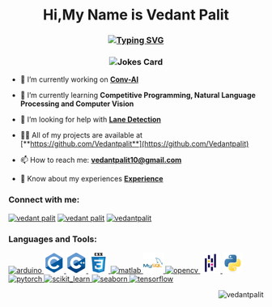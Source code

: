 <h1 align="center">Hi,My Name is Vedant Palit</h1>
<h3 align="center"><a href="https://git.io/typing-svg"><img src="https://readme-typing-svg.demolab.com?font=Fira+Code&weight=500&size=15&pause=1000&color=FFF97A&center=true&vCenter=true&width=435&lines=I+am+a+sophomore+at+IIT+Kharagpur;Pursuing+Industrial+and+Systems+Engineering;I+take+keen+interest;in+Computer+Vision%2C+NLP+and+Bad+Jokes+%3A)" alt="Typing SVG" /></a></h3>

<h3 align="center"><!-- HTML -->
<img src="https://readme-jokes.vercel.app/api" alt="Jokes Card" /> </h3>

- 🔭 I’m currently working on [**Conv-AI**](https://github.com/Vedantpalit/Conv-AI)

- 🌱 I’m currently learning **Competitive Programming, Natural Language Processing and Computer Vision**

- 🤝 I’m looking for help with [**Lane Detection**](https://github.com/Vedantpalit/AUTONOMOUS-DRIVING/tree/main/TASKS/TASK-3)

- 👨‍💻 All of my projects are available at [**https://github.com/Vedantpalit**](https://github.com/Vedantpalit)

- 📫 How to reach me: **vedantpalit10@gmail.com**

- 📄 Know about my experiences [**Experience**](https://drive.google.com/file/d/1nKqfrhFSHzduerdwUJOCfRfbLINyKIw0/view?usp=sharing)


<h3 align="left">Connect with me:</h3>
<p align="left">
<a href="https://twitter.com/vedantpalit1008" target="blank"><img align="center" src="https://raw.githubusercontent.com/rahuldkjain/github-profile-readme-generator/master/src/images/icons/Social/twitter.svg" alt="vedant palit" height="30" width="40" /></a>
<a href="https://www.linkedin.com/in/vedant-palit-b22558188/" target="blank"><img align="center" src="https://raw.githubusercontent.com/rahuldkjain/github-profile-readme-generator/master/src/images/icons/Social/linked-in-alt.svg" alt="vedant palit" height="30" width="40" /></a>
<a href="https://instagram.com/vedantpalit" target="blank"><img align="center" src="https://raw.githubusercontent.com/rahuldkjain/github-profile-readme-generator/master/src/images/icons/Social/instagram.svg" alt="vedantpalit" height="30" width="40" /></a>
</p>

<h3 align="left">Languages and Tools:</h3>
<p align="left"> <a href="https://www.arduino.cc/" target="_blank" rel="noreferrer"> <img src="https://cdn.worldvectorlogo.com/logos/arduino-1.svg" alt="arduino" width="40" height="40"/> </a>  <a href="https://www.cprogramming.com/" target="_blank" rel="noreferrer"> <img src="https://raw.githubusercontent.com/devicons/devicon/master/icons/c/c-original.svg" alt="c" width="40" height="40"/> </a> <a href="https://www.w3schools.com/cpp/" target="_blank" rel="noreferrer"> <img src="https://raw.githubusercontent.com/devicons/devicon/master/icons/cplusplus/cplusplus-original.svg" alt="cplusplus" width="40" height="40"/> </a> <a href="https://www.w3schools.com/css/" target="_blank" rel="noreferrer"> <img src="https://raw.githubusercontent.com/devicons/devicon/master/icons/css3/css3-original-wordmark.svg" alt="css3" width="40" height="40"/> </a> <a href="https://www.mathworks.com/" target="_blank" rel="noreferrer"> <img src="https://upload.wikimedia.org/wikipedia/commons/2/21/Matlab_Logo.png" alt="matlab" width="40" height="40"/> </a> <a href="https://www.mysql.com/" target="_blank" rel="noreferrer"> <img src="https://raw.githubusercontent.com/devicons/devicon/master/icons/mysql/mysql-original-wordmark.svg" alt="mysql" width="40" height="40"/> </a> <a href="https://opencv.org/" target="_blank" rel="noreferrer"> <img src="https://www.vectorlogo.zone/logos/opencv/opencv-icon.svg" alt="opencv" width="40" height="40"/> </a> <a href="https://pandas.pydata.org/" target="_blank" rel="noreferrer"> <img src="https://raw.githubusercontent.com/devicons/devicon/2ae2a900d2f041da66e950e4d48052658d850630/icons/pandas/pandas-original.svg" alt="pandas" width="40" height="40"/> </a> <a href="https://www.python.org" target="_blank" rel="noreferrer"> <img src="https://raw.githubusercontent.com/devicons/devicon/master/icons/python/python-original.svg" alt="python" width="40" height="40"/> </a> <a href="https://pytorch.org/" target="_blank" rel="noreferrer"> <img src="https://www.vectorlogo.zone/logos/pytorch/pytorch-icon.svg" alt="pytorch" width="40" height="40"/> </a> <a href="https://scikit-learn.org/" target="_blank" rel="noreferrer"> <img src="https://upload.wikimedia.org/wikipedia/commons/0/05/Scikit_learn_logo_small.svg" alt="scikit_learn" width="40" height="40"/> </a> <a href="https://seaborn.pydata.org/" target="_blank" rel="noreferrer"> <img src="https://seaborn.pydata.org/_images/logo-mark-lightbg.svg" alt="seaborn" width="40" height="40"/> </a> <a href="https://www.tensorflow.org" target="_blank" rel="noreferrer"> <img src="https://www.vectorlogo.zone/logos/tensorflow/tensorflow-icon.svg" alt="tensorflow" width="40" height="40"/> </a> </p>



<p><img align="right" src="https://github-readme-stats.vercel.app/api?username=vedantpalit&show_icons=true&locale=en" alt="vedantpalit" /></p>


